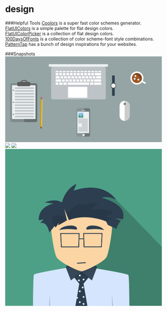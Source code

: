# design

###Helpful Tools
<a href="http://www.coolors.co">Coolors</a> is a super fast color schemes generator.<br>
<a href="http://www.flatuicolors.com">FlatUIColors</a> is a simple palette for flat design colors.<br>
<a href="http://www.flatuicolorpicker.com">FlatUIColorPicker</a> is a collection of flat design colors.<br>
<a href="http://100daysoffonts.com">100DaysOfFonts</a> is a collection of color scheme-font style combinations.<br>
<a href="http://zurb.com/patterntap">PatternTap</a> has a bunch of design inspirations for your websites.

###Snapshots 
<img src="desk/desk.png"/>
<img src="https://raw.githubusercontent.com/jkao1/NewJen/master/img/circuit.png"/>
<img src="https://raw.githubusercontent.com/jkao1/NewJen/master/img/ramvsrom.png"/>
<img src="git-pfp/pfp.png"/>
